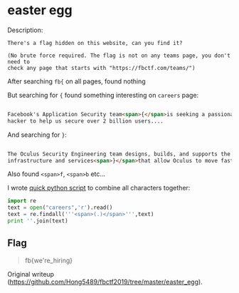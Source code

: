 # easter egg  
Description:  
```  
There's a flag hidden on this website, can you find it?

(No brute force required. The flag is not on any teams page, you don't need to
check any page that starts with "https://fbctf.com/teams/")  
```

After searching `fb{` on all pages, found nothing

But searching for `{` found something interesting on `careers` page:  
```html  

Facebook's Application Security team<span>{</span>is seeking a passionate
hacker to help us secure over 2 billion users....  
```  
And searching for `}`:  
```html  

The Oculus Security Engineering team designs, builds, and supports the
infrastructure and services<span>}</span>that allow Oculus to move fast,...  
```  
Also found `<span>f`, `<span>b` etc...

I wrote [quick python script](solve.py) to combine all characters together:  
```python  
import re  
text = open("careers",'r').read()  
text = re.findall('''<span>(.)</span>''',text)  
print ''.join(text)  
```

## Flag  
> fb{we're_hiring}</span></span>

Original writeup
(https://github.com/Hong5489/fbctf2019/tree/master/easter_egg).
